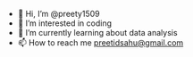 - 👋 Hi, I’m @preety1509
- 👀 I’m interested in coding
- 🌱 I’m currently learning about data analysis
- 📫 How to reach me preetidsahu@gmail.com

<!---
preety1509/preety1509 is a ✨ special ✨ repository because its `README.md` (this file) appears on your GitHub profile.
You can click the Preview link to take a look at your changes.
--->
